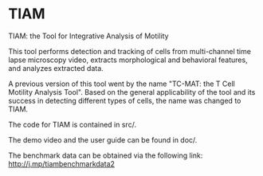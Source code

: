 TIAM
====

TIAM: the Tool for Integrative Analysis of Motility

This tool performs detection and tracking of cells from multi-channel time
lapse microscopy video, extracts morphological and behavioral features, and
analyzes extracted data.

A previous version of this tool went by the name "TC-MAT: the T Cell Motility
Analysis Tool". Based on the general applicability of the tool and its success
in detecting different types of cells, the name was changed to TIAM.

The code for TIAM is contained in src/.

The demo video and the user guide can be found in doc/.

The benchmark data can be obtained via the following link: http://j.mp/tiambenchmarkdata2
